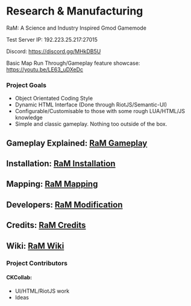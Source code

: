 # Research & Manufacturing
RaM: A Science and Industry Inspired Gmod Gamemode

Test Server IP: 192.223.25.217:27015

Discord: https://discord.gg/MHkDB5U

Basic Map Run Through/Gameplay feature showcase: https://youtu.be/LE63_uDXeDc

### Project Goals
 - Object Orientated Coding Style
 - Dynamic HTML Interface (Done through RiotJS/Semantic-UI)
 - Configurable/Customisable to those with some rough LUA/HTML/JS knowledge
 - Simple and classic gameplay. Nothing too outside of the box.

## Gameplay Explained: [RaM Gameplay](https://github.com/GmodRaMTeam/research_and_manufacturing/wiki/Gameplay)

## Installation: [RaM Installation](https://github.com/GmodRaMTeam/research_and_manufacturing/wiki/Installation)

## Mapping: [RaM Mapping](https://github.com/GmodRaMTeam/research_and_manufacturing/wiki/Mapping)

## Developers: [RaM Modification](https://github.com/GmodRaMTeam/research_and_manufacturing/wiki/Development-Modification)

## Credits: [RaM Credits](https://github.com/GmodRaMTeam/research_and_manufacturing/wiki/Credits)

## Wiki: [RaM Wiki](https://github.com/GmodRaMTeam/research_and_manufacturing/wiki)

### Project Contributors

#### CKCollab: 
 - UI/HTML/RiotJS work
 - Ideas
